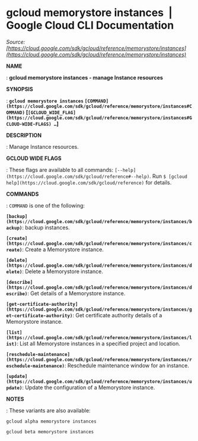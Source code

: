 # gcloud memorystore instances  |  Google Cloud CLI Documentation

*Source: [https://cloud.google.com/sdk/gcloud/reference/memorystore/instances](https://cloud.google.com/sdk/gcloud/reference/memorystore/instances)*

**NAME**

: **gcloud memorystore instances - manage Instance resources**

**SYNOPSIS**

: **`gcloud memorystore instances` `[COMMAND](https://cloud.google.com/sdk/gcloud/reference/memorystore/instances#COMMAND)` [`[GCLOUD_WIDE_FLAG](https://cloud.google.com/sdk/gcloud/reference/memorystore/instances#GCLOUD-WIDE-FLAGS) …`]**

**DESCRIPTION**

: Manage Instance resources.

**GCLOUD WIDE FLAGS**

: These flags are available to all commands: `[--help](https://cloud.google.com/sdk/gcloud/reference#--help)`.
Run `$ [gcloud help](https://cloud.google.com/sdk/gcloud/reference)` for details.

**COMMANDS**

: ``COMMAND`` is one of the following:

**`[backup](https://cloud.google.com/sdk/gcloud/reference/memorystore/instances/backup)`**:
backup instances.

**`[create](https://cloud.google.com/sdk/gcloud/reference/memorystore/instances/create)`**:
Create a Memorystore instance.

**`[delete](https://cloud.google.com/sdk/gcloud/reference/memorystore/instances/delete)`**:
Delete a Memorystore instance.

**`[describe](https://cloud.google.com/sdk/gcloud/reference/memorystore/instances/describe)`**:
Get details of a Memorystore instance.

**`[get-certificate-authority](https://cloud.google.com/sdk/gcloud/reference/memorystore/instances/get-certificate-authority)`**:
Get certificate authority details of a Memorystore instance.

**`[list](https://cloud.google.com/sdk/gcloud/reference/memorystore/instances/list)`**:
List all Memorystore instances in a specified project and location.

**`[reschedule-maintenance](https://cloud.google.com/sdk/gcloud/reference/memorystore/instances/reschedule-maintenance)`**:
Reschedule maintenance window for an instance.

**`[update](https://cloud.google.com/sdk/gcloud/reference/memorystore/instances/update)`**:
Update the configuration of a Memorystore instance.

**NOTES**

: These variants are also available:

```
gcloud alpha memorystore instances
```

```
gcloud beta memorystore instances
```